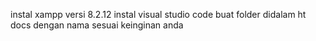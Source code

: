 instal xampp versi 8.2.12
instal visual studio code 
buat folder didalam ht docs dengan nama sesuai keinginan anda 
